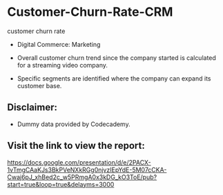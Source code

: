 # Customer-Churn-Rate-CRM
customer churn rate
- Digital Commerce: Marketing

- Overall customer churn trend since the company started is calculated for a streaming video company.
- Specific segments are identified where the company can expand its customer base.

## Disclaimer:
- Dummy data provided by Codecademy.

## Visit the link to view the report: 
https://docs.google.com/presentation/d/e/2PACX-1vTmgCAaKJs3BkPVeNXkRGg0njvzIEpYdE-5M07cCKA-Cwaj6pJ_xhBed2c_w5PRmgA0x3kDG_kO3ToE/pub?start=true&loop=true&delayms=3000 
